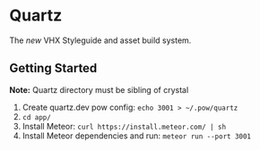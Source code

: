 # Quartz

The *new* VHX Styleguide and asset build system.


## Getting Started
**Note:**  Quartz directory must be sibling of crystal

1. Create quartz.dev pow config: `echo 3001 > ~/.pow/quartz`
2. `cd app/`
3. Install Meteor: `curl https://install.meteor.com/ | sh`
4. Install Meteor dependencies and run: `meteor run --port 3001`
